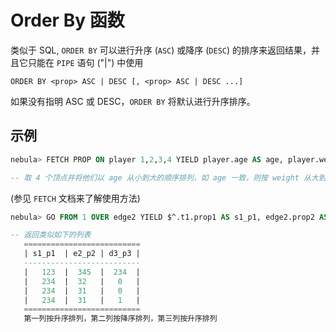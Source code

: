 # Order By 函数

类似于 SQL, `ORDER BY` 可以进行升序 (`ASC`) 或降序 (`DESC`) 的排序来返回结果，并且它只能在 `PIPE` 语句 ("|") 中使用

```plain
ORDER BY <prop> ASC | DESC [, <prop> ASC | DESC ...]
```

如果没有指明 ASC 或 DESC，`ORDER BY` 将默认进行升序排序。

## 示例

```SQL
nebula> FETCH PROP ON player 1,2,3,4 YIELD player.age AS age, player.weight AS weight | ORDER BY $-.age, $-.weight DESC  

-- 取 4 个顶点并将他们以 age 从小到大的顺序排列，如 age 一致，则按 weight 从大到小的顺序排列。
```

(参见 `FETCH` 文档来了解使用方法)

```SQL
nebula> GO FROM 1 OVER edge2 YIELD $^.t1.prop1 AS s1_p1, edge2.prop2 AS e2_p2, $$.t3.prop3 AS d3_p3 | ORDER BY s1_p1 ASC, e2_p2 DESC, d3_p3 ASC

-- 返回类似如下的列表
   ==========================
   | s1_p1  | e2_p2 | d3_p3 |
   --------------------------
   |   123  |  345  |  234  |
   |   234  |  32   |   0   |
   |   234  |  31   |   0   |
   |   234  |  31   |   1   |
   ==========================
   第一列按升序排列，第二列按降序排列，第三列按升序排列
```
